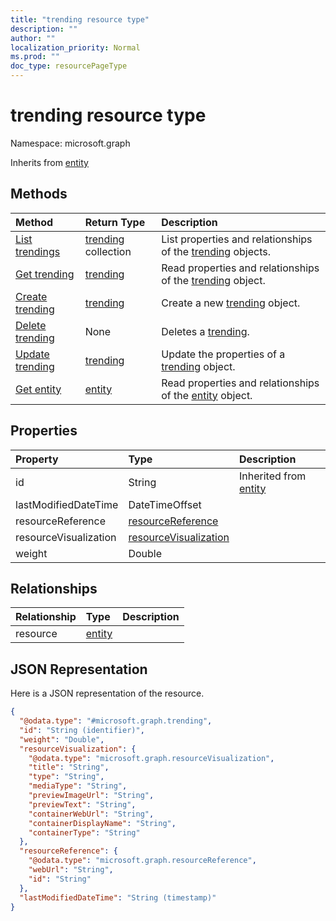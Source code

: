 ```yaml
---
title: "trending resource type"
description: ""
author: ""
localization_priority: Normal
ms.prod: ""
doc_type: resourcePageType
---
```


# trending resource type


Namespace: microsoft.graph




Inherits from [entity](../resources/entity.md)

## Methods
|Method|Return Type|Description|
|:---|:---|:---|
|[List trendings](../api/trending-list.md)|[trending](../resources/trending.md) collection|List properties and relationships of the [trending](../resources/trending.md) objects.|
|[Get trending](../api/trending-get.md)|[trending](../resources/trending.md)|Read properties and relationships of the [trending](../resources/trending.md) object.|
|[Create trending](../api/trending-create.md)|[trending](../resources/trending.md)|Create a new [trending](../resources/trending.md) object.|
|[Delete trending](../api/trending-delete.md)|None|Deletes a [trending](../resources/trending.md).|
|[Update trending](../api/trending-update.md)|[trending](../resources/trending.md)|Update the properties of a [trending](../resources/trending.md) object.|
|[Get entity](../api/entity-get.md)|[entity](../resources/entity.md)|Read properties and relationships of the [entity](../resources/entity.md) object.|

## Properties
|Property|Type|Description|
|:---|:---|:---|
|id|String| Inherited from [entity](../resources/entity.md)|
|lastModifiedDateTime|DateTimeOffset||
|resourceReference|[resourceReference](../resources/resourcereference.md)||
|resourceVisualization|[resourceVisualization](../resources/resourcevisualization.md)||
|weight|Double||

## Relationships
|Relationship|Type|Description|
|:---|:---|:---|
|resource|[entity](../resources/entity.md)||

## JSON Representation
Here is a JSON representation of the resource.
<!-- {
  "blockType": "resource",
  "keyProperty": "id",
  "@odata.type": "microsoft.graph.trending",
  "baseType": "microsoft.graph.entity",
  "openType": false
}
-->
``` json
{
  "@odata.type": "#microsoft.graph.trending",
  "id": "String (identifier)",
  "weight": "Double",
  "resourceVisualization": {
    "@odata.type": "microsoft.graph.resourceVisualization",
    "title": "String",
    "type": "String",
    "mediaType": "String",
    "previewImageUrl": "String",
    "previewText": "String",
    "containerWebUrl": "String",
    "containerDisplayName": "String",
    "containerType": "String"
  },
  "resourceReference": {
    "@odata.type": "microsoft.graph.resourceReference",
    "webUrl": "String",
    "id": "String"
  },
  "lastModifiedDateTime": "String (timestamp)"
}
```

